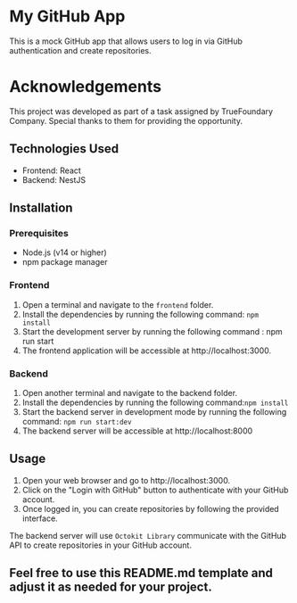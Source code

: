 # My GitHub App

This is a mock GitHub app that allows users to log in via GitHub authentication and create repositories.

# Acknowledgements

This project was developed as part of a task assigned by TrueFoundary Company. Special thanks to them for providing the opportunity.

## Technologies Used

- Frontend: React
- Backend: NestJS

## Installation

### Prerequisites

- Node.js (v14 or higher)
- npm package manager

### Frontend

1. Open a terminal and navigate to the `frontend` folder.
2. Install the dependencies by running the following command: `npm install`
3. Start the development server by running the following command : npm run start
4. The frontend application will be accessible at http://localhost:3000.

### Backend

1. Open another terminal and navigate to the backend folder.
2. Install the dependencies by running the following command:`npm install`
3. Start the backend server in development mode by running the following command: `npm run start:dev`
4. The backend server will be accessible at http://localhost:8000

## Usage

1. Open your web browser and go to http://localhost:3000.
2. Click on the "Login with GitHub" button to authenticate with your GitHub account.
3. Once logged in, you can create repositories by following the provided interface.

The backend server will use `Octokit Library` communicate with the GitHub API to create repositories in your GitHub account.

## Feel free to use this README.md template and adjust it as needed for your project.
